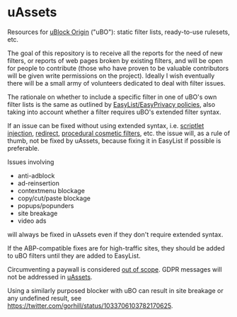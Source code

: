 # uAssets
Resources for [uBlock Origin](https://github.com/gorhill/uBlock) ("uBO"): static filter lists, ready-to-use rulesets, etc.

The goal of this repository is to receive all the reports for the need of new filters, or reports of web pages broken by existing filters, and will be open for people to contribute (those who have proven to be valuable contributors will be given write permissions on the project). Ideally I wish eventually there will be a small army of volunteers dedicated to deal with filter issues.

The rationale on whether to include a specific filter in one of uBO's own filter lists is the same as outlined by [EasyList/EasyPrivacy policies](https://easylist.to/pages/policy.html), also taking into account whether a filter requires uBO's extended filter syntax.

If an issue can be fixed without using extended syntax, i.e. [scriptlet injection](https://github.com/gorhill/uBlock/wiki/Static-filter-syntax#scriptlet-injection), [redirect](https://github.com/gorhill/uBlock/wiki/Static-filter-syntax#redirect), [procedural cosmetic filters](https://github.com/gorhill/uBlock/wiki/Static-filter-syntax#procedural-cosmetic-filters), etc. the issue will, as a rule of thumb, not be fixed by uAssets, because fixing it in EasyList if possible is preferable.

Issues involving

- anti-adblock
- ad-reinsertion
- contextmenu blockage
- copy/cut/paste blockage 
- popups/popunders
- site breakage
- video ads

will always be fixed in uAssets even if they don't require extended syntax.


If the ABP-compatible fixes are for high-traffic sites, they should be added to uBO filters until they are added to EasyList.

Circumventing a paywall is considered [out of scope](https://github.com/uBlockOrigin/uAssets/issues/2317#issuecomment-392009540). GDPR messages will not be addressed in [uAssets](https://github.com/uBlockOrigin/uAssets/issues/4123#issuecomment-439232886).

Using a similarly purposed blocker with uBO can result in site breakage or any undefined result, see https://twitter.com/gorhill/status/1033706103782170625.
